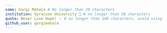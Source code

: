 ```yaml
---
name: Gargi Mahale # No longer than 28 characters
institution: Syracuse University 🚩 # no longer than 58 characters
quote: Never Lose Hope! ✨ # no longer than 100 characters, avoid using quotes(") to guarantee the format remains the same.
github_user: gargimahale
---
```

